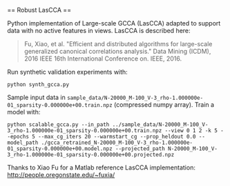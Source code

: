 == Robust LasCCA ==

Python implementation of Large-scale GCCA (LasCCA) adapted to support data with no active
features in views.  LasCCA is described here:

> Fu, Xiao, et al. "Efficient and distributed algorithms for large-scale generalized canonical correlations analysis." Data Mining (ICDM), 2016 IEEE 16th International Conference on. IEEE, 2016.

Run synthetic validation experiments with:

    python synth_gcca.py

Sample input data in `sample_data/N-20000_M-100_V-3_rho-1.000000e-01_sparsity-0.000000e+00.train.npz` (compressed numpy array).  Train a model with:

    python scalable_gcca.py --in_path ../sample_data/N-20000_M-100_V-3_rho-1.000000e-01_sparsity-0.000000e+00.train.npz --view 0 1 2 -k 5 --epochs 5 --max_cg_iters 20 --warmstart_cg --prop_heldout 0.0 --model_path ./gcca_retrained_N-20000_M-100_V-3_rho-1.000000e-01_sparsity-0.000000e+00.model.npz --projected_path N-20000_M-100_V-3_rho-1.000000e-01_sparsity-0.000000e+00.projected.npz

Thanks to Xiao Fu for a Matlab reference LasCCA implementation: <http://people.oregonstate.edu/~fuxia/>
